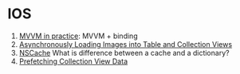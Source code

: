 # IOS

1. [MVVM in practice](https://www.youtube.com/watch?v=sWx8TtRBOfk): MVVM + binding
2. [Asynchronously Loading Images into Table and Collection Views](https://developer.apple.com/documentation/uikit/uiimage/asynchronously_loading_images_into_table_and_collection_views)
3. [NSCache](https://developer.apple.com/documentation/foundation/nscache) What is difference between a cache and a dictionary?
4. [Prefetching Collection View Data](https://developer.apple.com/documentation/uikit/uicollectionviewdatasourceprefetching/prefetching_collection_view_data)
